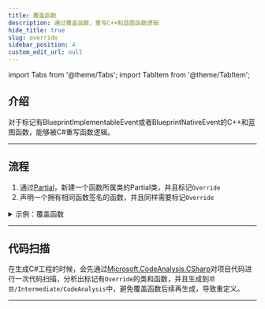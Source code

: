 ```yaml
---
title: 覆盖函数
description: 通过覆盖函数，重写C++和蓝图函数逻辑
hide_title: true
slug: override
sidebar_position: 4
custom_edit_url: null
---
```


import Tabs from '@theme/Tabs';
import TabItem from '@theme/TabItem';

## 介绍

对于标记有BlueprintImplementableEvent或者BlueprintNativeEvent的C++和蓝图函数，能够被C#重写函数逻辑。

---

## 流程

1. 通过[Partial](https://learn.microsoft.com/en-us/dotnet/csharp/programming-guide/classes-and-structs/partial-classes-and-methods)，新建一个函数所属类的Partial类，并且标记`Override`
2. 声明一个拥有相同函数签名的函数，并且同样需要标记`Override`

<details>

<summary>示例：覆盖函数</summary>

<Tabs>

<TabItem value="C++" label="C++" default>

```cpp
#pragma once

#include "CoreMinimal.h"
#include "GameFramework/Actor.h"
#include "TestCSharpFunctionActor.generated.h"

UCLASS()
class UNREALCSHARPTEST_API ATestCSharpFunctionActor : public AActor
{
	GENERATED_BODY()

public:
	// Sets default values for this actor's properties
	ATestCSharpFunctionActor();

public:
	UFUNCTION(BlueprintCallable, BlueprintNativeEvent)
	void SetInt32ValueFunction(int32 InInt32Value);

	UFUNCTION(BlueprintCallable, BlueprintNativeEvent)
	int32 GetInt32ValueFunction() const;

	UFUNCTION(BlueprintCallable, BlueprintNativeEvent)
	void OutInt32ValueFunction(int32& OutInt32Value) const;
};
```

</TabItem>

<TabItem value="C#" label="C#">

```csharp
using Script.CoreUObject;

namespace Script.UnrealCSharpTest
{
    [Override]
    public partial class ATestCSharpFunctionActor
    {
        [Override]
        public void SetInt32ValueFunction(int InInt32Value)
        {
            Int32Value = InInt32Value;
        }

        [Override]
        public int GetInt32ValueFunction()
        {
            return Int32Value;
        }

        [Override]
        public void OutInt32ValueFunction(ref int OutInt32Value)
        {
            OutInt32Value = Int32Value;
        }
    }
}
```

</TabItem>

</Tabs>

</details>

---

## 代码扫描
在生成C#工程的时候，会先通过[Microsoft.CodeAnalysis.CSharp](https://www.nuget.org/packages/Microsoft.CodeAnalysis.CSharp/)对项目代码进行一次代码扫描，分析出标记有`Override`的类和函数，并且生成到`项目/Intermediate/CodeAnalysis`中，避免覆盖函数后续再生成，导致重定义。

---
